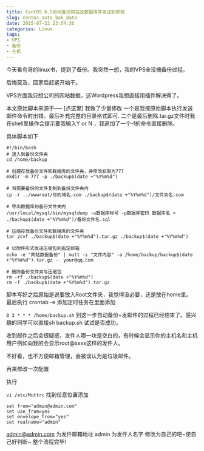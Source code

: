 ```yaml
---
title: CentOS 6.5自动备份网站及数据库并发送到邮箱
slug: centos_auto_bak_data
date: 2015-07-22 23:54:36
categories: Linux
tags: 
- VPS
- 备份
- 主机
---
```


今天看鸟哥的linux书，提到了备份。我突然一想，我的VPS全没搞备份过程。

后悔莫及，回家后赶紧开始干。

VPS方面我只想公司的网站数据，这Wordpress我想直接用插件解决得了。

本文原始脚本来源于—– [点这里] 我做了少量修改
一个是我按原始脚本执行发送邮件命令时出错。最后补充完整的目录格式即可.
二个是最后删除.tar.gz文件时我在shell里操作会提示要我输入Y or N ，我追加了一个-f的命令直接删除。

具体脚本如下

<!-- more -->

```
#!/bin/bash
# 进入到备份文件夹
cd /home/backup

# 创建存放备份文件和数据库的文件夹，并修改权限为777
mkdir -m 777 -p ./backup$(date +"%Y%m%d")

# 将需要备份的文件复制到备份文件夹内
cp -r ../wwwroot/你的域名.com ./backup$(date +"%Y%m%d")/文件夹名.com

# 导出数据库到备份文件夹内
/usr/local/mysql/bin/mysqldump -u数据库帐号 -p数据库密码 数据库名 > ./backup$(date +"%Y%m%d")/备份文件名.sql

# 压缩存放备份文件和数据库的文件夹
tar zcvf ./backup$(date +"%Y%m%d").tar.gz ./backup$(date +"%Y%m%d")

# 以附件形式发送压缩包到指定邮箱
echo -e "网站数据备份" | mutt -s "文件内容" -a /home/backup/backup$(date +"%Y%m%d").tar.gz -- your@qq.com

# 删除备份文件夹与压缩包
rm -rf ./backup$(date +"%Y%m%d")
rm -f ./backup$(date +"%Y%m%d").tar.gz
```


脚本写好之后原始是说要放入Root文件夹，我觉得没必要，还是放在home里。
最后执行
crontab -e 添加定时任务在里面添加

`0 3 * * * /home/backup.sh`
到这一步自动备份+发邮件的过程已经结束了。感兴趣的同学可以直接sh backup.sh 试试是否成功。

收到邮件之后会很疑惑，发件人哪一块是空白的，有时候会显示你的主机名和主机用户例如向我的会显示root@xxxx这样的发件人。

不好看，也不方便邮箱管理，会被误认为是垃圾邮件。

再来修改一次配置

执行

`vi /etc/Muttrc`
找到任意位置添加

```
set from="admin@admin.com"
set use_from=yes
set envelope_from="yes"
set realname="admin"
```

admin@admin.com 为发件邮箱地址
admin 为发件人名字
修改为自己的吧~使自己好判断~
整个流程完毕!